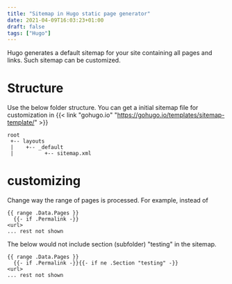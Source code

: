 ```yaml
---
title: "Sitemap in Hugo static page generator"
date: 2021-04-09T16:03:23+01:00
draft: false
tags: ["Hugo"]
---
```


Hugo generates a default sitemap for your site containing all pages and links. Such sitemap can be customized.

<!--more-->

# Structure

Use the below folder structure. You can get a initial sitemap file for customization in {{< link "gohugo.io" "https://gohugo.io/templates/sitemap-template/" >}}

```
root
 +-- layouts
 |    +-- _default
 |          +-- sitemap.xml
```

# customizing

Change way the range of pages is processed.
For example, instead of
```
{{ range .Data.Pages }}
  {{- if .Permalink -}}
<url>
... rest not shown
```

The below would not include section (subfolder) "testing" in the sitemap.

```
{{ range .Data.Pages }}
  {{- if .Permalink -}}{{- if ne .Section "testing" -}}
<url>
... rest not shown
```

